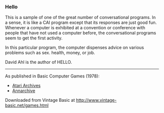 ### Hello

This is a sample of one of the great number of conversational programs. In a sense, it is like a CAI program except that its responses are just good fun. Whenever a computer is exhibited at a convention or conference with people that have not used a computer before, the conversational programs seem to get the first activity.

In this particular program, the computer dispenses advice on various problems such as sex. health, money, or job.

David Ahl is the author of HELLO.

---

As published in Basic Computer Games (1978):
- [Atari Archives](https://www.atariarchives.org/basicgames/showpage.php?page=82)
- [Annarchive](https://annarchive.com/files/Basic_Computer_Games_Microcomputer_Edition.pdf#page=97)

Downloaded from Vintage Basic at
http://www.vintage-basic.net/games.html
